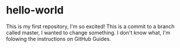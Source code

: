 # hello-world
This is my first repository, I'm so excited!
This is a commit to a branch called master, I wanted to change something.
I don't know what, I'm folowing the instructions on GitHub Guides.
